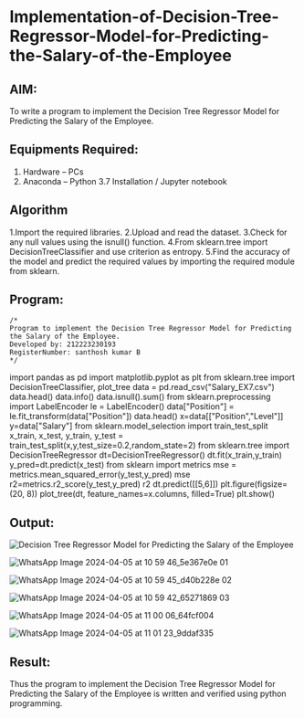 # Implementation-of-Decision-Tree-Regressor-Model-for-Predicting-the-Salary-of-the-Employee

## AIM:
To write a program to implement the Decision Tree Regressor Model for Predicting the Salary of the Employee.

## Equipments Required:
1. Hardware – PCs
2. Anaconda – Python 3.7 Installation / Jupyter notebook

## Algorithm
1.Import the required libraries.
2.Upload and read the dataset.
3.Check for any null values using the isnull() function.
4.From sklearn.tree import DecisionTreeClassifier and use criterion as entropy.
5.Find the accuracy of the model and predict the required values by importing the required module from sklearn.

## Program:
```
/*
Program to implement the Decision Tree Regressor Model for Predicting the Salary of the Employee.
Developed by: 212223230193
RegisterNumber: santhosh kumar B 
*/
```
import pandas as pd
import matplotlib.pyplot as plt
from sklearn.tree import DecisionTreeClassifier, plot_tree
data = pd.read_csv("Salary_EX7.csv")
data.head()
data.info()
data.isnull().sum()
from sklearn.preprocessing import LabelEncoder
le = LabelEncoder()
data["Position"] = le.fit_transform(data["Position"])
data.head()
x=data[["Position","Level"]]
y=data["Salary"]
from sklearn.model_selection import train_test_split
x_train, x_test, y_train, y_test = train_test_split(x,y,test_size=0.2,random_state=2)
from sklearn.tree import DecisionTreeRegressor
dt=DecisionTreeRegressor()
dt.fit(x_train,y_train)
y_pred=dt.predict(x_test)
from sklearn import metrics
mse = metrics.mean_squared_error(y_test,y_pred)
mse
r2=metrics.r2_score(y_test,y_pred)
r2
dt.predict([[5,6]])
plt.figure(figsize=(20, 8))
plot_tree(dt, feature_names=x.columns, filled=True)
plt.show()

## Output:
![Decision Tree Regressor Model for Predicting the Salary of the Employee](sam.png)

![WhatsApp Image 2024-04-05 at 10 59 46_5e367e0e 01](https://github.com/AkilaMohan/Implementation-of-Decision-Tree-Regressor-Model-for-Predicting-the-Salary-of-the-Employee/assets/145446853/8204ef55-4852-4cd1-b5f0-77b04ed686cf)

![WhatsApp Image 2024-04-05 at 10 59 45_d40b228e 02](https://github.com/AkilaMohan/Implementation-of-Decision-Tree-Regressor-Model-for-Predicting-the-Salary-of-the-Employee/assets/145446853/ff230483-c5d7-4eeb-925f-2094f0bda7cd)

![WhatsApp Image 2024-04-05 at 10 59 42_65271869 03](https://github.com/AkilaMohan/Implementation-of-Decision-Tree-Regressor-Model-for-Predicting-the-Salary-of-the-Employee/assets/145446853/df173f62-2988-4446-ba80-8c1a16e19889)

![WhatsApp Image 2024-04-05 at 11 00 06_64fcf004](https://github.com/AkilaMohan/Implementation-of-Decision-Tree-Regressor-Model-for-Predicting-the-Salary-of-the-Employee/assets/145446853/10e73da9-ae9c-462f-84c8-2599d6be0788)

![WhatsApp Image 2024-04-05 at 11 01 23_9ddaf335](https://github.com/AkilaMohan/Implementation-of-Decision-Tree-Regressor-Model-for-Predicting-the-Salary-of-the-Employee/assets/145446853/0516a137-2af5-4c33-920f-6b2209b05a61)

## Result:
Thus the program to implement the Decision Tree Regressor Model for Predicting the Salary of the Employee is written and verified using python programming.
